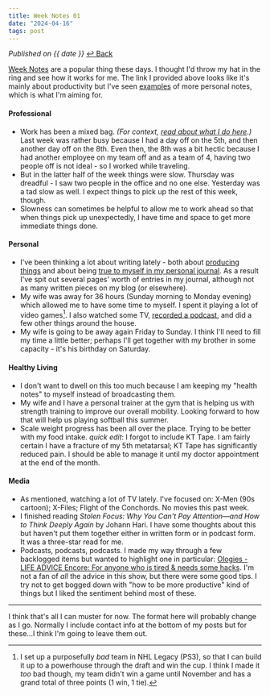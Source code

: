 ```yaml
---
title: Week Notes 01
date: "2024-04-16"
tags: post
---
```

<em>Published on {{ date }}</em>
<a href="/weeknotes/">&#8617; Back</a>

[Week Notes](https://doingweeknotes.com/?ref=upstract.com) are a popular thing these days. I thought I'd throw my hat in the ring and see how it works for me. The link I provided above looks like it's mainly about productivity but I've seen [examples](https://scribbles.page/mbn9ys1t) of more personal notes, which is what I'm aiming for. 

#### Professional 
- Work has been a mixed bag. *(For context, [read about what I do here](https://lwgrs.bearblog.dev/radio-traffic/).)* Last week was rather busy because I had a day off on the 5th, and then another day off on the 8th. Even then, the 8th was a bit hectic because I had another employee on my team off and as a team of 4, having two people off is not ideal - so I worked while traveling. 
- But in the latter half of the week things were slow. Thursday was dreadful - I saw two people in the office and no one else. Yesterday was a tad slow as well. I expect things to pick up the rest of this week, though.  
- Slowness can sometimes be helpful to allow me to work ahead so that when things pick up unexpectedly, I have time and space to get more immediate things done. 

#### Personal 
- I've been thinking a lot about writing lately - both about [producing things](https://lwgrs.bearblog.dev/thoughts-on-writing/) and about being [true to myself in my personal journal](https://lwgrs.bearblog.dev/vulnerability/). As a result I've spit out several pages' worth of entries in my journal, although not as many written pieces on my blog (or elsewhere). 
- My wife was away for 36 hours (Sunday morning to Monday evening) which allowed me to have some time to myself. I spent it playing a lot of video games[^1]. I also watched some TV, [recorded a podcast](https://jays-from-home.pinecast.co/episode/9ef4ad1b/renovated-home-stand), and did a few other things around the house. 
- My wife is going to be away again Friday to Sunday. I think I'll need to fill my time a little better; perhaps I'll get together with my brother in some capacity - it's his birthday on Saturday. 

#### Healthy Living 
- I don't want to dwell on this too much because I am keeping my "health notes" to myself instead of broadcasting them. 
- My wife and I have a personal trainer at the gym that is helping us with strength training to improve our overall mobility. Looking forward to how that will help us playing softball this summer. 
- Scale weight progress has been all over the place. Trying to be better with my food intake. 
*quick edit*: I forgot to include KT Tape. I am fairly certain I have a fracture of my 5th metatarsal; KT Tape has significantly reduced pain. I should be able to manage it until my doctor appointment at the end of the month.

#### Media 
- As mentioned, watching a lot of TV lately. I've focused on: X-Men (90s cartoon); X-Files; Flight of the Conchords. No movies this past week. 
- I finished reading *Stolen Focus: Why You Can't Pay Attention—and How to Think Deeply Again* by Johann Hari. I have some thoughts about this but haven't put them together either in written form or in podcast form. It was a three-star read for me. 
- Podcasts, podcasts, podcasts. I made my way through a few backlogged items but wanted to highlight one in particular: [Ologies - LIFE ADVICE Encore: For anyone who is tired & needs some hacks](https://www.alieward.com/ologies/lifeadviceencore). I'm not a fan of *all* the advice in this show, but there were some good tips. I try not to get bogged down with "how to be more productive" kind of things but I liked the sentiment behind most of these. 
*** 
I think that's all I can muster for now. The format here will probably change as I go. Normally I include contact info at the bottom of my posts but for these...I think I'm going to leave them out. 

[^1]: I set up a purposefully *bad* team in NHL Legacy (PS3), so that I can build it up to a powerhouse through the draft and win the cup. I think I made it *too* bad though, my team didn't win a game until November and has a grand total of three points (1 win, 1 tie). 